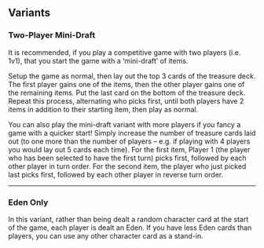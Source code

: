 Variants
--------

### Two-Player Mini-Draft

It is recommended, if you play a competitive game with two players (i.e. 1v1), that you start the game with a ‘mini-draft’ of items.

Setup the game as normal, then lay out the top 3 cards of the treasure deck. The first player gains one of the items, then the other player gains one of the remaining items. Put the last card on the bottom of the treasure deck. Repeat this process, alternating who picks first, until both players have 2 items in addition to their starting item, then play as normal.

You can also play the mini-draft variant with more players if you fancy a game with a quicker start! Simply increase the number of treasure cards laid out (to one more than the number of players – e.g. if playing with 4 players you would lay out 5 cards each time). For the first item, Player 1 (the player who has been selected to have the first turn) picks first, followed by each other player in turn order. For the second item, the player who just picked last picks first, followed by each other player in reverse turn order.

* * *

### Eden Only

In this variant, rather than being dealt a random character card at the start of the game, each player is dealt an Eden. If you have less Eden cards than players, you can use any other character card as a stand-in.


